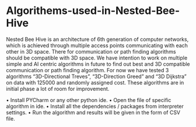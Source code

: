 # Algorithems-used-in-Nested-Bee-Hive

Nested Bee Hive is an architecture of 6th generation of computer networks, which is achieved through multiple access points communicating with each other in 3D space. There for communication or path finding algorithms should be compatible with 3D space. We have intention to work on multiple simple and AI centric algorithms in future to find out best and 3D compatible communication or path finding algorithm. For now we have tested 3 algorithms “3D-Directional Treves”, “3D-Direction Greed” and “3D Dijkstra” on data with 125000 and randomly assigned cost. These algorithms are in initial phase a lot of room for improvement.


•	Install PYCharm or any other python ide.
•	Open the file of specific algorithm in ide.
•	Install all the dependencies / packages from interpreter settings.
•	Run the algorithm and results will be given in the form of CSV file.  
